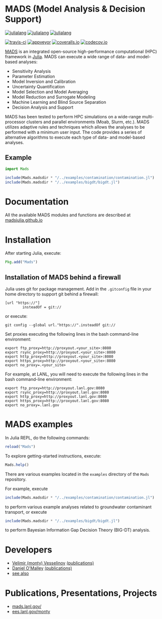 MADS (Model Analysis & Decision Support)
=======================================

[![julialang](http://pkg.julialang.org/badges/Mads_0.5.svg)](http://pkg.julialang.org/?pkg=Mads&ver=0.5)
[![julialang](http://pkg.julialang.org/badges/Mads_0.6.svg)](http://pkg.julialang.org/?pkg=Mads&ver=0.6)
[![julialang](http://pkg.julialang.org/badges/Mads_0.7.svg)](http://pkg.julialang.org/?pkg=Mads&ver=0.7)

[![travis-ci](https://travis-ci.org/madsjulia/Mads.jl.svg?branch=master)](https://travis-ci.org/madsjulia/Mads.jl)
[![appveyor](https://ci.appveyor.com/api/projects/status/github/madsjulia/Example.jl?branch=master&svg=true)](https://ci.appveyor.com/project/montyvesselinov/mads-jl/branch/master)
[![coveralls.io](https://coveralls.io/repos/madsjulia/Mads.jl/badge.svg?branch=master)](https://coveralls.io/r/madsjulia/Mads.jl?branch=master)
[![codecov.io](http://codecov.io/github/madsjulia/Mads.jl/coverage.svg?branch=master)](http://codecov.io/github/madsjulia/Mads.jl?branch=master)

[MADS](http://madsjulia.github.io/Mads.jl) is an integrated open-source high-performance computational (HPC) framework in [Julia](http://julialang.org).
MADS can execute a wide range of data- and model-based analyses:

* Sensitivity Analysis
* Parameter Estimation
* Model Inversion and Calibration
* Uncertainty Quantification
* Model Selection and Model Averaging
* Model Reduction and Surrogate Modeling
* Machine Learning and Blind Source Separation
* Decision Analysis and Support

MADS has been tested to perform HPC simulations on a wide-range multi-processor clusters and parallel environments (Moab, Slurm, etc.).
MADS utilizes adaptive rules and techniques which allows the analyses to be performed with a minimum user input.
The code provides a series of alternative algorithms to execute each type of data- and model-based analyses.

Example
------
```julia
import Mads

include(Mads.madsdir * "/../examples/contamination/contamination.jl")
include(Mads.madsdir * "/../examples/bigdt/bigdt.jl")
```

Documentation
=============

All the available MADS modules and functions are described at [madsjulia.github.io](http://madsjulia.github.io/Mads.jl)

Installation
============

After starting Julia, execute:

```julia
Pkg.add("Mads")
```

Installation of MADS behind a firewall
------------------------------

Julia uses git for package management.
Add in the `.gitconfig` file in your home directory to support git behind a firewall:

```
[url "https://"]
        insteadOf = git://
```

or execute:

```
git config --global url."https://".insteadOf git://
```

Set proxies executing the following lines in the bash command-line environment:

```
export ftp_proxy=http://proxyout.<your_site>:8080
export rsync_proxy=http://proxyout.<your_site>:8080
export http_proxy=http://proxyout.<your_site>:8080
export https_proxy=http://proxyout.<your_site>:8080
export no_proxy=.<your_site>
```

For example, at LANL, you will need to execute the following lines in the bash command-line environment:

```
export ftp_proxy=http://proxyout.lanl.gov:8080
export rsync_proxy=http://proxyout.lanl.gov:8080
export http_proxy=http://proxyout.lanl.gov:8080
export https_proxy=http://proxyout.lanl.gov:8080
export no_proxy=.lanl.gov
```

MADS examples
=============

In Julia REPL, do the following commands:

```julia
reload("Mads")
```

To explore getting-started instructions, execute:

```julia
Mads.help()
```

There are various examples located in the `examples` directory of the `Mads` repository.

For example, execute

```julia
include(Mads.madsdir * "/../examples/contamination/contamination.jl")
```

to perform various example analyses related to groundwater contaminant transport, or execute

```julia
include(Mads.madsdir * "/../examples/bigdt/bigdt.jl")
```

to perform Bayesian Information Gap Decision Theory (BIG-DT) analysis.

Developers
==========

* [Velimir (monty) Vesselinov](http://www.lanl.gov/orgs/ees/staff/monty) [(publications)](http://scholar.google.com/citations?user=sIFHVvwAAAAJ)
* [Daniel O'Malley](http://www.lanl.gov/expertise/profiles/view/daniel-o'malley) [(publications)](http://scholar.google.com/citations?user=rPzCVjEAAAAJ)
* [see also](https://github.com/madsjulia/Mads.jl/graphs/contributors)

Publications, Presentations, Projects
=====================================

* [mads.lanl.gov/](http://mads.lanl.gov/)
* [ees.lanl.gov/monty](http://ees.lanl.gov/monty)

